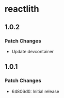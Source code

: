 # reactlith

## 1.0.2

### Patch Changes

- Update devcontainer

## 1.0.1

### Patch Changes

- 64806d0: Initial release

